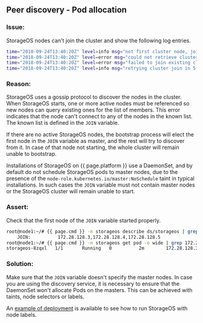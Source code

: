 ## Peer discovery - Pod allocation

### Issue:
StorageOS nodes can't join the cluster and show the following log entries.

```bash
time="2018-09-24T13:40:20Z" level=info msg="not first cluster node, joining first node" action=create address=172.28.128.5 category=etcd host=node3 module=cp target=172.28.128.6
time="2018-09-24T13:40:20Z" level=error msg="could not retrieve cluster config from api" status_code=503
time="2018-09-24T13:40:20Z" level=error msg="failed to join existing cluster" action=create category=etcd endpoint="172.28.128.3,172.28.128.4,172.28.128.5,172.28.128.6" error="503 Service Unavailable" module=cp
time="2018-09-24T13:40:20Z" level=info msg="retrying cluster join in 5 seconds..." action=create category=etcd module=cp
```

### Reason:
StorageOS uses a gossip protocol to discover the nodes in the cluster. When
StorageOS starts, one or more active nodes must be referenced so new nodes can
query existing ones for the list of members. This error indicates that the node
can't connect to any of the nodes in the known list. The known list is defined
in the `JOIN` variable.

If there are no active StorageOS nodes, the bootstrap process will elect the
first node in the `JOIN` variable as master, and the rest will try to
discover from it. In case of that node not starting, the whole cluster will
remain unable to bootstrap.

Installations of StorageOS on {{ page.platform }} use a DaemonSet, and by
default do not schedule StorageOS pods to master nodes, due to the presence of
the `node-role.kubernetes.io/master:NoSchedule` taint in typical installations.
In such cases the `JOIN` variable must not contain master nodes or the
StorageOS cluster will remain unable to start.

### Assert:

Check that the first node of the `JOIN` variable started properly.

```bash
root@node1:~/# {{ page.cmd }} -n storageos describe ds/storageos | grep JOIN
    JOIN:          172.28.128.3,172.28.128.4,172.28.128.5
root@node1:~/# {{ page.cmd }} -n storageos get pod -o wide | grep 172.28.128.3
storageos-8zqxl   1/1       Running   0          2m        172.28.128.3   node1
```

### Solution:

Make sure that the `JOIN` variable doesn't specify the master nodes. In case
you are using the discovery service, it is necessary to ensure that the
DaemonSet won't allocate Pods on the masters. This can be achieved with taints,
node selectors or labels.

An [example of deployment](https://github.com/storageos/deploy/tree/master/k8s/deploy-storageos/labeled-deployment)
is available to see how to run StorageOS with node labels.
